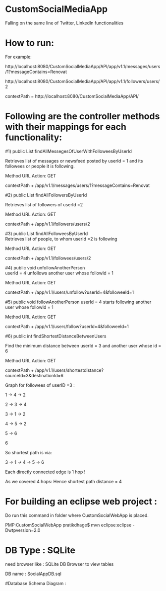# CustomSocialMediaApp

Falling on the same line of Twitter, LinkedIn functionalities

# How to run: 

For example:


http://localhost:8080/CustomSocialMediaApp/API/app/v1.1/messages/users/1?messageContains=Renovat

http://localhost:8080/CustomSocialMediaApp/API/app/v1.1/followers/users/2

contextPath = http://localhost:8080/CustomSocialMediaApp/API/

# Following are the controller methods with their mappings for each functionality:

#1) public List<Message> findAllMessegesOfUserWithFolloweesByUserId
	
Retrieves list of messages or newsfeed posted by userId = 1 and its followees or people it is following.

Method	URL	Action:  GET  	

contextPath + /app/v1.1/messages/users/1?messageContains=Renovat



#2) public List<User> findAllFollowersByUserId	

Retrieves list of followers of userId =2

Method	URL	Action:  GET  	

contextPath + /app/v1.1/followers/users/2


#3) public List<User> findAllFolloweesByUserId	
Retrieves list of people, to whom userId =2 is following

Method	URL	Action:  GET  	

contextPath + /app/v1.1/followees/users/2



#4) public void unfollowAnotherPerson	
userId = 4 unfollows another user whose followId = 1

Method URL Action:  GET  	

contextPath + /app/v1.1/users/unfollow?userId=4&followeeId=1


#5) public void followAnotherPerson	
userId = 4 starts following another user whose followId = 1

Method	URL	Action:  GET  	

contextPath + /app/v1.1/users/follow?userId=4&followeeId=1



#6) public int findShortestDistanceBetweenUsers
	
Find the minimum distance between userId = 3 and another user whose id = 6

Method	URL	Action:  GET  	

contextPath + /app/v1.1/users/shortestdistance?sourceId=3&destinationId=6


Graph for followees of userID =3 :  

1 -> 4 -> 2

2 -> 3 -> 4

3 -> 1 -> 2

4 -> 5 -> 2

5 -> 6

6  
  
  
So shortest path is via:  

3 ->  1 -> 4 -> 5 -> 6

Each directly connected edge is 1 hop !

As we covered 4 hops:  Hence shortest path distance = 4


# For building an eclipse web project :  

Do run this command in folder where CustomSocialWebApp is placed.

PMP:CustomSocialWebApp pratikdhage$ mvn eclipse:eclipse -Dwtpversion=2.0  



# DB Type : SQLite   

need browser like :  SQLite DB Browser to view tables  

DB name : SocialAppDB.sql  


#Database Schema Diagram :  



 

